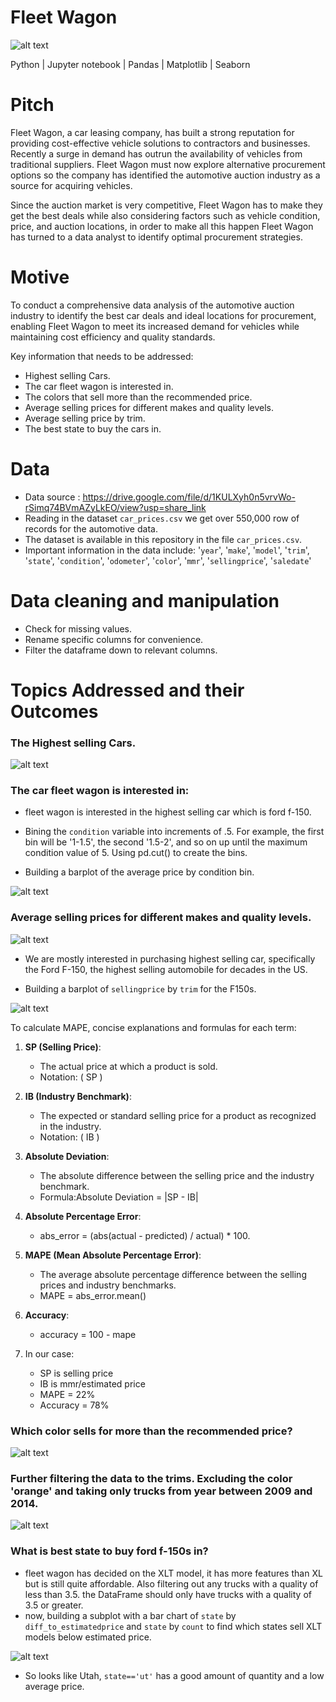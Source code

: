 # Fleet Wagon

![alt text](snaps/fleet_img.png)

Python | Jupyter notebook | Pandas | Matplotlib | Seaborn

# Pitch

Fleet Wagon, a car leasing company, has built a strong reputation for providing cost-effective vehicle solutions to contractors and businesses. Recently a surge in demand has outrun the availability of vehicles from traditional suppliers. Fleet Wagon must now explore alternative procurement options so the company has identified the automotive auction industry as a source for acquiring vehicles.

Since the auction market is very competitive, Fleet Wagon has to make they get the best deals while also considering factors such as vehicle condition, price, and auction locations, in order to make all this happen Fleet Wagon has turned to a data analyst to identify optimal procurement strategies.

# Motive

To conduct a comprehensive data analysis of the automotive auction industry to identify the best car deals and ideal locations for procurement, enabling Fleet Wagon to meet its increased demand for vehicles while maintaining cost efficiency and quality standards.

Key information that needs to be addressed:

- Highest selling Cars.
- The car fleet wagon is interested in.
- The colors that sell more than the recommended price.
- Average selling prices for different makes and quality levels.
- Average selling price by trim.
- The best state to buy the cars in.


# Data

- Data source : https://drive.google.com/file/d/1KULXyh0n5vrvWo-rSimq74BVmAZyLkEO/view?usp=share_link
- Reading in the dataset `car_prices.csv` we get over 550,000 row of records for the automotive data.
- The dataset is available in this repository in the file `car_prices.csv`.
- Important information in the data include:
'`year`', '`make`', '`model`', '`trim`', '`state`',
       '`condition`', '`odometer`', '`color`', '`mmr`',
       '`sellingprice`', '`saledate`'


# Data cleaning and manipulation

- Check for missing values.
- Rename specific columns for convenience.
- Filter the dataframe down to relevant columns.

# Topics Addressed and their Outcomes

### The Highest selling Cars.

![alt text](snaps/snap_1.png)

### The car fleet wagon is interested in:

   * fleet wagon is interested in the highest selling car which is ford f-150.

   * Bining the `condition` variable into increments of .5. For example, the first bin will be '1-1.5', the second '1.5-2', and so on up until the maximum condition value of 5. Using pd.cut() to create the bins.

   * Building a barplot of the average price by condition bin.

![alt text](snaps/output_1.png)


### Average selling prices for different makes and quality levels.

![alt text](snaps/output_2.png)


   * We are mostly interested in purchasing highest selling car, specifically the Ford F-150, the highest selling automobile for decades in the US.

   * Building a barplot of `sellingprice` by `trim` for the F150s.

![alt text](snaps/output_4.png)


To calculate MAPE, concise explanations and formulas for each term:

1. **SP (Selling Price)**:
   - The actual price at which a product is sold.
   - Notation: \( SP \)

2. **IB (Industry Benchmark)**:
   - The expected or standard selling price for a product as recognized in the industry.
   - Notation: \( IB \)

3. **Absolute Deviation**:
   - The absolute difference between the selling price and the industry benchmark.
   - Formula:Absolute Deviation = |SP - IB|

4. **Absolute Percentage Error**:
   - abs_error = (abs(actual - predicted) / actual) * 100.

5. **MAPE (Mean Absolute Percentage Error)**:
   - The average absolute percentage difference between the selling prices and industry benchmarks.
   -  MAPE = abs_error.mean()

5. **Accuracy**:
   - accuracy = 100 - mape

6. In our case:
   - SP is selling price
   - IB is mmr/estimated price
   - MAPE = 22%
   - Accuracy = 78%

### Which color sells for more than the recommended price?

![alt text](snaps/output_5.png)

###  Further filtering the data to the trims. Excluding the color 'orange' and taking only trucks from year between 2009 and 2014. 

![alt text](snaps/output_6.png)

### What is best state to buy ford f-150s in?

* fleet wagon has decided on the XLT model, it has more features than XL but is still quite affordable. Also filtering out any trucks with a quality of less than 3.5. the DataFrame should only have trucks with a quality of 3.5 or greater.
* now, building a subplot with a bar chart of `state` by `diff_to_estimatedprice` and `state` by `count` to find which states sell XLT models below estimated price.

![alt text](snaps/output_7.png)

* So looks like Utah, `state=='ut'` has a good amount of quantity and a low average price.